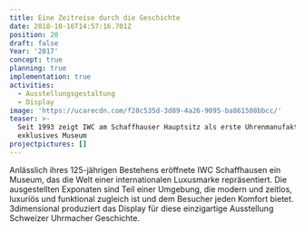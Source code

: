```yaml
---
title: Eine Zeitreise durch die Geschichte
date: 2018-10-16T14:57:16.701Z
position: 20
draft: false
Year: '2017'
concept: true
planning: true
implementation: true
activities:
  - Ausstellungsgestaltung
  - Display
image: 'https://ucarecdn.com/f28c535d-3d89-4a26-9095-ba861508bbcc/'
teaser: >-
  Seit 1993 zeigt IWC am Schaffhauser Hauptsitz als erste Uhrenmanufaktur ein
  exklusives Museum
projectpictures: []
---
```

Anlässlich ihres 125-jährigen Bestehens eröffnete IWC Schaffhausen ein Museum, das die Welt einer internationalen Luxusmarke repräsentiert. Die ausgestellten Exponaten sind Teil einer Umgebung, die modern und zeitlos, luxuriös und funktional zugleich ist und dem Besucher jeden Komfort bietet. 3dimensional produziert das Display für diese einzigartige Ausstellung Schweizer Uhrmacher Geschichte.
